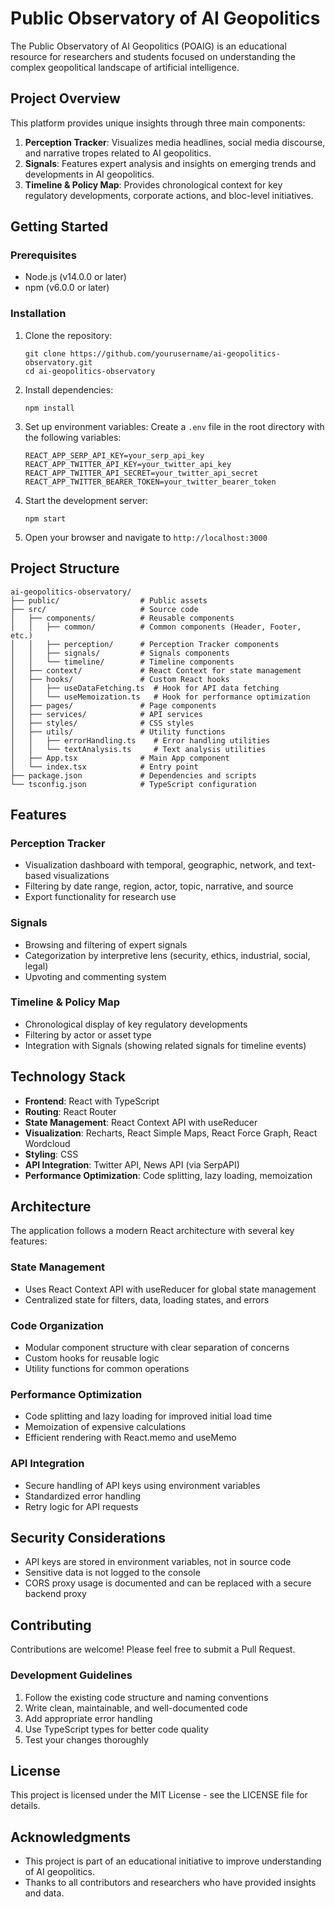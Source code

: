 # Public Observatory of AI Geopolitics

The Public Observatory of AI Geopolitics (POAIG) is an educational resource for researchers and students focused on understanding the complex geopolitical landscape of artificial intelligence.

## Project Overview

This platform provides unique insights through three main components:

1. **Perception Tracker**: Visualizes media headlines, social media discourse, and narrative tropes related to AI geopolitics.
2. **Signals**: Features expert analysis and insights on emerging trends and developments in AI geopolitics.
3. **Timeline & Policy Map**: Provides chronological context for key regulatory developments, corporate actions, and bloc-level initiatives.

## Getting Started

### Prerequisites

- Node.js (v14.0.0 or later)
- npm (v6.0.0 or later)

### Installation

1. Clone the repository:
   ```
   git clone https://github.com/yourusername/ai-geopolitics-observatory.git
   cd ai-geopolitics-observatory
   ```

2. Install dependencies:
   ```
   npm install
   ```

3. Set up environment variables:
   Create a `.env` file in the root directory with the following variables:
   ```
   REACT_APP_SERP_API_KEY=your_serp_api_key
   REACT_APP_TWITTER_API_KEY=your_twitter_api_key
   REACT_APP_TWITTER_API_SECRET=your_twitter_api_secret
   REACT_APP_TWITTER_BEARER_TOKEN=your_twitter_bearer_token
   ```

4. Start the development server:
   ```
   npm start
   ```

5. Open your browser and navigate to `http://localhost:3000`

## Project Structure

```
ai-geopolitics-observatory/
├── public/                  # Public assets
├── src/                     # Source code
│   ├── components/          # Reusable components
│   │   ├── common/          # Common components (Header, Footer, etc.)
│   │   ├── perception/      # Perception Tracker components
│   │   ├── signals/         # Signals components
│   │   └── timeline/        # Timeline components
│   ├── context/             # React Context for state management
│   ├── hooks/               # Custom React hooks
│   │   ├── useDataFetching.ts  # Hook for API data fetching
│   │   └── useMemoization.ts   # Hook for performance optimization
│   ├── pages/               # Page components
│   ├── services/            # API services
│   ├── styles/              # CSS styles
│   ├── utils/               # Utility functions
│   │   ├── errorHandling.ts    # Error handling utilities
│   │   └── textAnalysis.ts     # Text analysis utilities
│   ├── App.tsx              # Main App component
│   └── index.tsx            # Entry point
├── package.json             # Dependencies and scripts
└── tsconfig.json            # TypeScript configuration
```

## Features

### Perception Tracker
- Visualization dashboard with temporal, geographic, network, and text-based visualizations
- Filtering by date range, region, actor, topic, narrative, and source
- Export functionality for research use

### Signals
- Browsing and filtering of expert signals
- Categorization by interpretive lens (security, ethics, industrial, social, legal)
- Upvoting and commenting system

### Timeline & Policy Map
- Chronological display of key regulatory developments
- Filtering by actor or asset type
- Integration with Signals (showing related signals for timeline events)

## Technology Stack

- **Frontend**: React with TypeScript
- **Routing**: React Router
- **State Management**: React Context API with useReducer
- **Visualization**: Recharts, React Simple Maps, React Force Graph, React Wordcloud
- **Styling**: CSS
- **API Integration**: Twitter API, News API (via SerpAPI)
- **Performance Optimization**: Code splitting, lazy loading, memoization

## Architecture

The application follows a modern React architecture with several key features:

### State Management
- Uses React Context API with useReducer for global state management
- Centralized state for filters, data, loading states, and errors

### Code Organization
- Modular component structure with clear separation of concerns
- Custom hooks for reusable logic
- Utility functions for common operations

### Performance Optimization
- Code splitting and lazy loading for improved initial load time
- Memoization of expensive calculations
- Efficient rendering with React.memo and useMemo

### API Integration
- Secure handling of API keys using environment variables
- Standardized error handling
- Retry logic for API requests

## Security Considerations

- API keys are stored in environment variables, not in source code
- Sensitive data is not logged to the console
- CORS proxy usage is documented and can be replaced with a secure backend proxy

## Contributing

Contributions are welcome! Please feel free to submit a Pull Request.

### Development Guidelines
1. Follow the existing code structure and naming conventions
2. Write clean, maintainable, and well-documented code
3. Add appropriate error handling
4. Use TypeScript types for better code quality
5. Test your changes thoroughly

## License

This project is licensed under the MIT License - see the LICENSE file for details.

## Acknowledgments

- This project is part of an educational initiative to improve understanding of AI geopolitics.
- Thanks to all contributors and researchers who have provided insights and data.
